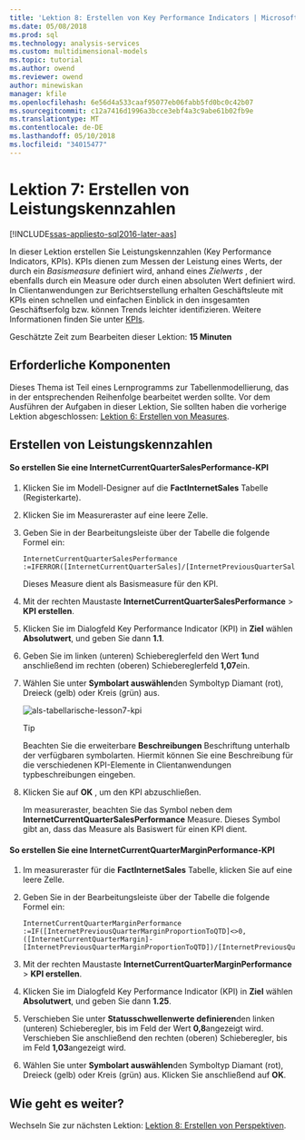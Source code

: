 ```yaml
---
title: 'Lektion 8: Erstellen von Key Performance Indicators | Microsoft Docs'
ms.date: 05/08/2018
ms.prod: sql
ms.technology: analysis-services
ms.custom: multidimensional-models
ms.topic: tutorial
ms.author: owend
ms.reviewer: owend
author: minewiskan
manager: kfile
ms.openlocfilehash: 6e56d4a533caaf95077eb06fabb5fd0bc0c42b07
ms.sourcegitcommit: c12a7416d1996a3bcce3ebf4a3c9abe61b02fb9e
ms.translationtype: MT
ms.contentlocale: de-DE
ms.lasthandoff: 05/10/2018
ms.locfileid: "34015477"
---
```

# <a name="lesson-7-create-key-performance-indicators"></a>Lektion 7: Erstellen von Leistungskennzahlen
[!INCLUDE[ssas-appliesto-sql2016-later-aas](../includes/ssas-appliesto-sql2016-later-aas.md)]

In dieser Lektion erstellen Sie Leistungskennzahlen (Key Performance Indicators, KPIs). KPIs dienen zum Messen der Leistung eines Werts, der durch ein *Basismeasure* definiert wird, anhand eines *Zielwerts* , der ebenfalls durch ein Measure oder durch einen absoluten Wert definiert wird. In Clientanwendungen zur Berichtserstellung erhalten Geschäftsleute mit KPIs einen schnellen und einfachen Einblick in den insgesamten Geschäftserfolg bzw. können Trends leichter identifizieren. Weitere Informationen finden Sie unter [KPIs](../analysis-services/tabular-models/kpis-ssas-tabular.md).  
  
Geschätzte Zeit zum Bearbeiten dieser Lektion: **15 Minuten**  
  
## <a name="prerequisites"></a>Erforderliche Komponenten  
Dieses Thema ist Teil eines Lernprogramms zur Tabellenmodellierung, das in der entsprechenden Reihenfolge bearbeitet werden sollte. Vor dem Ausführen der Aufgaben in dieser Lektion, Sie sollten haben die vorherige Lektion abgeschlossen: [Lektion 6: Erstellen von Measures](../analysis-services/lesson-6-create-measures.md).   
  
## <a name="create-key-performance-indicators"></a>Erstellen von Leistungskennzahlen  
  
#### <a name="to-create-an-internetcurrentquartersalesperformance-kpi"></a>So erstellen Sie eine InternetCurrentQuarterSalesPerformance-KPI  
  
1.  Klicken Sie im Modell-Designer auf die **FactInternetSales** Tabelle (Registerkarte).  
  
2.  Klicken Sie im Measureraster auf eine leere Zelle.  
  
3.  Geben Sie in der Bearbeitungsleiste über der Tabelle die folgende Formel ein: 
 
    ```  
    InternetCurrentQuarterSalesPerformance :=IFERROR([InternetCurrentQuarterSales]/[InternetPreviousQuarterSalesProportionToQTD],BLANK())  
    ```

    Dieses Measure dient als Basismeasure für den KPI.  
  
4.  Mit der rechten Maustaste **InternetCurrentQuarterSalesPerformance** > **KPI erstellen**.   
  
5.  Klicken Sie im Dialogfeld Key Performance Indicator (KPI) in **Ziel** wählen **Absolutwert**, und geben Sie dann **1.1**.  
  
7.  Geben Sie im linken (unteren) Schiebereglerfeld den Wert **1**und anschließend im rechten (oberen) Schiebereglerfeld **1,07**ein.  
  
8.  Wählen Sie unter **Symbolart auswählen**den Symboltyp Diamant (rot), Dreieck (gelb) oder Kreis (grün) aus.
  
    ![als-tabellarische-lesson7-kpi](../analysis-services/media/as-tabular-lesson7-kpi.png)
    
    > [!TIP]  
    > Beachten Sie die erweiterbare **Beschreibungen** Beschriftung unterhalb der verfügbaren symbolarten. Hiermit können Sie eine Beschreibung für die verschiedenen KPI-Elemente in Clientanwendungen typbeschreibungen eingeben.  
  
9. Klicken Sie auf **OK** , um den KPI abzuschließen.  
  
    Im measureraster, beachten Sie das Symbol neben dem **InternetCurrentQuarterSalesPerformance** Measure. Dieses Symbol gibt an, dass das Measure als Basiswert für einen KPI dient.  
  
#### <a name="to-create-an-internetcurrentquartermarginperformance-kpi"></a>So erstellen Sie eine InternetCurrentQuarterMarginPerformance-KPI  
  
1.  Im measureraster für die **FactInternetSales** Tabelle, klicken Sie auf eine leere Zelle.  
  
2.  Geben Sie in der Bearbeitungsleiste über der Tabelle die folgende Formel ein:  

    ```
    InternetCurrentQuarterMarginPerformance :=IF([InternetPreviousQuarterMarginProportionToQTD]<>0,([InternetCurrentQuarterMargin]-[InternetPreviousQuarterMarginProportionToQTD])/[InternetPreviousQuarterMarginProportionToQTD],BLANK())  
    ```
 
3.  Mit der rechten Maustaste **InternetCurrentQuarterMarginPerformance** > **KPI erstellen**.  
  
4.  Klicken Sie im Dialogfeld Key Performance Indicator (KPI) in **Ziel** wählen **Absolutwert**, und geben Sie dann **1.25**.   
  
5.  Verschieben Sie unter **Statusschwellenwerte definieren**den linken (unteren) Schieberegler, bis im Feld der Wert **0,8**angezeigt wird. Verschieben Sie anschließend den rechten (oberen) Schieberegler, bis im Feld **1,03**angezeigt wird.  
  
6.  Wählen Sie unter **Symbolart auswählen**den Symboltyp Diamant (rot), Dreieck (gelb) oder Kreis (grün) aus. Klicken Sie anschließend auf **OK**.  
  
## <a name="whats-next"></a>Wie geht es weiter?
Wechseln Sie zur nächsten Lektion: [Lektion 8: Erstellen von Perspektiven](../analysis-services/lesson-8-create-perspectives.md).
  
  

